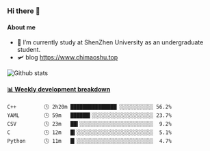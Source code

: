 ### Hi there 👋

#### About me

- 🏫 I’m currently study at ShenZhen University as an undergraduate student.
- 🛩️ blog  https://www.chimaoshu.top

![Github stats](https://github-readme-stats.vercel.app/api?username=chimaoshu&show_icons=true&theme=cobalt)

<!-- waka-box start -->
#### <a href="https://gist.github.com/e235103f6d3ace58395a9ff863c34467" target="_blank">📊 Weekly development breakdown</a>
```text
C++         🕓 2h20m ███████████████▏░░░░░░░░░░░ 56.2%
YAML        🕓 59m   ██████▍░░░░░░░░░░░░░░░░░░░░ 23.7%
CSV         🕓 23m   ██▍░░░░░░░░░░░░░░░░░░░░░░░░  9.2%
C           🕓 12m   █▍░░░░░░░░░░░░░░░░░░░░░░░░░  5.1%
Python      🕓 11m   █▎░░░░░░░░░░░░░░░░░░░░░░░░░  4.7%
```
<!-- Powered by https://github.com/YouEclipse/waka-box-go . -->
<!-- waka-box end -->



